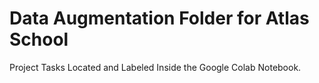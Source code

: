 # Data Augmentation Folder for Atlas School

Project Tasks Located and Labeled Inside the Google Colab Notebook.
